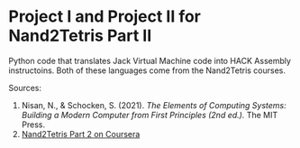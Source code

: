 # Project I and Project II for Nand2Tetris Part II

Python code that translates Jack Virtual Machine code into HACK Assembly instructoins. Both of these languages come from the Nand2Tetris courses.

Sources: 
1. Nisan, N., & Schocken, S. (2021). *The Elements of Computing Systems: Building a Modern Computer from First Principles (2nd ed.).* The MIT Press.
2. [Nand2Tetris Part 2 on Coursera](https://www.coursera.org/learn/nand2tetris2)
